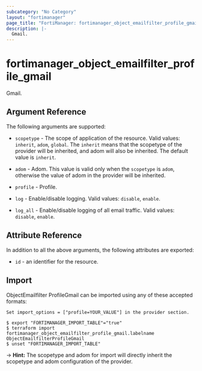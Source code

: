 ```yaml
---
subcategory: "No Category"
layout: "fortimanager"
page_title: "FortiManager: fortimanager_object_emailfilter_profile_gmail"
description: |-
  Gmail.
---
```


# fortimanager_object_emailfilter_profile_gmail
Gmail.

## Argument Reference


The following arguments are supported:

* `scopetype` - The scope of application of the resource. Valid values: `inherit`, `adom`, `global`. The `inherit` means that the scopetype of the provider will be inherited, and adom will also be inherited. The default value is `inherit`.
* `adom` - Adom. This value is valid only when the `scopetype` is `adom`, otherwise the value of adom in the provider will be inherited.
* `profile` - Profile.

* `log` - Enable/disable logging. Valid values: `disable`, `enable`.

* `log_all` - Enable/disable logging of all email traffic. Valid values: `disable`, `enable`.



## Attribute Reference

In addition to all the above arguments, the following attributes are exported:
* `id` - an identifier for the resource.

## Import

ObjectEmailfilter ProfileGmail can be imported using any of these accepted formats:
```
Set import_options = ["profile=YOUR_VALUE"] in the provider section.

$ export "FORTIMANAGER_IMPORT_TABLE"="true"
$ terraform import fortimanager_object_emailfilter_profile_gmail.labelname ObjectEmailfilterProfileGmail
$ unset "FORTIMANAGER_IMPORT_TABLE"
```
-> **Hint:** The scopetype and adom for import will directly inherit the scopetype and adom configuration of the provider.
